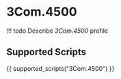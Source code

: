 

# 3Com.4500

<!-- prettier-ignore -->
!!! todo
    Describe *3Com.4500* profile

## Supported Scripts

{{ supported_scripts("3Com.4500") }}
